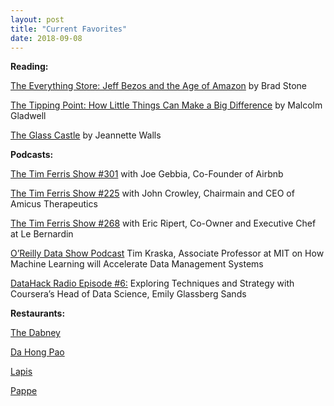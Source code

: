 ```yaml
---
layout: post
title: "Current Favorites"
date: 2018-09-08
---
```

<b>Reading:</b>

<a href="https://www.goodreads.com/book/show/17660462-the-everything-store">The Everything Store: Jeff Bezos and the Age of Amazon</a> by Brad Stone
         
<a href="https://www.goodreads.com/book/show/2612.The_Tipping_Point">The Tipping Point: How Little Things Can Make a Big Difference</a> by Malcolm Gladwell
  
<a href="https://www.goodreads.com/book/show/7445.The_Glass_Castle"> The Glass Castle</a> by Jeannette Walls

<b>Podcasts:</b>

<a href="https://tim.blog/2018/03/08/joe-gebbia-co-founder-of-airbnb/">The Tim Ferris Show #301</a> with Joe Gebbia, Co-Founder of Airbnb

<a href="https://tim.blog/2018/06/05/the-tim-ferriss-show-transcripts-john-crowley/"> The Tim Ferris Show #225</a> with John Crowley, Chairmain and CEO of Amicus Therapeutics

<a href="https://tim.blog/2017/09/29/eric-ripert/">The Tim Ferris Show #268</a> with Eric Ripert, Co-Owner and Executive Chef at Le Bernardin

<a href="https://www.oreilly.com/ideas/how-machine-learning-will-accelerate-data-management-systems"> O’Reilly Data Show Podcast</a> Tim Kraska, Associate Professor at MIT on How Machine Learning will Accelerate Data Management Systems

<a href="https://www.analyticsvidhya.com/blog/2018/08/datahack-radio-episode-4-coursera-data-science-emily-glassberg-sands/"> DataHack Radio Episode #6:</a> Exploring Techniques and Strategy with Coursera’s Head of Data Science, Emily Glassberg Sands

<b>Restaurants:</b>

<a href="https://thedabney.com/">The Dabney</a>

<a href="https://www.yelp.com/biz/da-hong-pao-washington">Da Hong Pao</a>

<a href="http://www.lapisdc.com/">Lapis</a>

<a href="http://pappedc.com/">Pappe</a>

